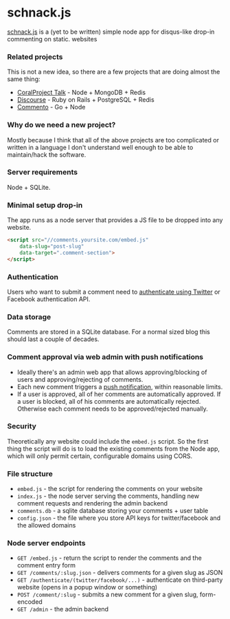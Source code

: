 # schnack.js

[schnack.js](https://dict.leo.org/englisch-deutsch/schnack) is a (yet to be written) simple node app for disqus-like drop-in commenting on static. websites

### Related projects

This is not a new idea, so there are a few projects that are doing almost the same thing:

* [CoralProject Talk](https://github.com/coralproject/talk) - Node + MongoDB + Redis
* [Discourse](https://github.com/discourse/discourse) - Ruby on Rails + PostgreSQL + Redis
* [Commento](https://github.com/adtac/commento) - Go + Node

### Why do we need a new project? 

Mostly because I think that all of the above projects are too complicated or written in a language I don't understand well enough to be able to maintain/hack the software.

### Server requirements

Node + SQLite.

### Minimal setup drop-in

The app runs as a node server that provides a JS file to be dropped into any website.

```html
<script src="//comments.yoursite.com/embed.js"
    data-slug="post-slug"
    data-target=".comment-section">
</script>
```

### Authentication

Users who want to submit a comment need to [authenticate using Twitter](http://passportjs.org/docs/twitter) or Facebook authentication API.

### Data storage

Comments are stored in a SQLite database. For a normal sized blog this should last a couple of decades.

### Comment approval via web admin with push notifications

* Ideally there's an admin web app that allows approving/blocking of users and approving/rejecting of comments. 
* Each new comment triggers a [push notification](https://developer.mozilla.org/en-US/docs/Web/API/Push_API), within reasonable limits.
* If a user is approved, all of her comments are automatically approved. If a user is blocked, all of his comments are automatically rejected. Otherwise each comment needs to be approved/rejected manually.

### Security

Theoretically any website could include the `embed.js` script. So the first thing the script will do is to load the existing comments from the Node app, which will only permit certain, configurable domains using CORS. 

### File structure

* `embed.js` - the script for rendering the comments on your website
* `index.js` - the node server serving the comments, handling new comment requests and rendering the admin backend
* `comments.db` - a sqlite database storing your comments + user table
* `config.json` - the file where you store API keys for twitter/facebook and the allowed domains

### Node server endpoints

* `GET /embed.js` - return the script to render the comments and the comment entry form
* `GET /comments/:slug.json` - delivers comments for a given slug as JSON
* `GET /authenticate/(twitter/facebook/...)` - authenticate on third-party website (opens in a popup window or something)
* `POST /comment/:slug` - submits a new comment for a given slug, form-encoded
* `GET /admin` - the admin backend
